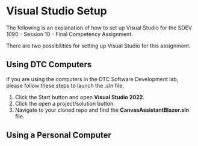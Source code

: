 # Visual Studio Setup
The following is an explanation of how to set up Visual Studio for the SDEV 1090 - Session 10 - Final Competency Assignment.

There are two possibilities for setting up Visual Studio for this assignment.

## Using DTC Computers
If you are using the computers in the DTC Software Development lab, please follow these steps to launch the .sln file.

1. Click the Start button and open **Visual Studio 2022**.
2. Click the open a project/solution button.
3. Navigate to your cloned repo and find the **CanvasAssistantBlazor.sln** file.


## Using a Personal Computer